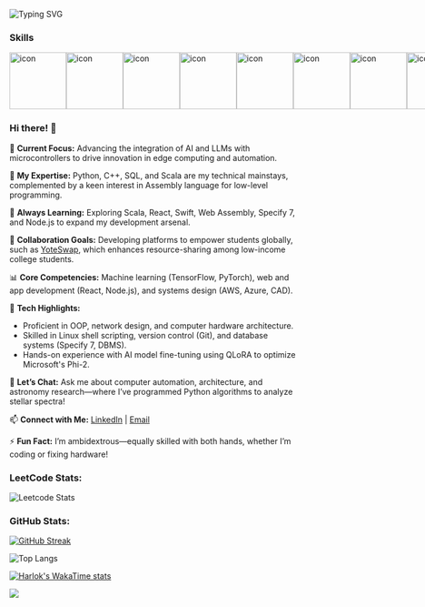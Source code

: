 ![Typing SVG](https://readme-typing-svg.demolab.com?font=Fira+Code&size=40&duration=3000&pause=700&color=F1FF00%26&width=850&height=70&lines=Scroll+down+to+get+to+know+me!!!)

### Skills
<div style="display: flex; align-items: flex-start;"><img src="https://techstack-generator.vercel.app/js-icon.svg" alt="icon" width="100" height="100" /><img src="https://techstack-generator.vercel.app/cpp-icon.svg" alt="icon" width="100" height="100" /><img src="https://techstack-generator.vercel.app/csharp-icon.svg" alt="icon" width="100" height="100" /><img src="https://techstack-generator.vercel.app/swift-icon.svg" alt="icon" width="100" height="100" /><img src="https://techstack-generator.vercel.app/react-icon.svg" alt="icon" width="100" height="100" /><img src="https://techstack-generator.vercel.app/webpack-icon.svg" alt="icon" width="100" height="100" /><img src="https://techstack-generator.vercel.app/redux-icon.svg" alt="icon" width="100" height="100" /><img src="https://techstack-generator.vercel.app/prettier-icon.svg" alt="icon" width="100" height="100" /><img src="https://techstack-generator.vercel.app/django-icon.svg" alt="icon" width="100" height="100" /><img src="https://techstack-generator.vercel.app/python-icon.svg" alt="icon" width="100" height="100" /><img src="https://techstack-generator.vercel.app/graphql-icon.svg" alt="icon" width="100" height="100" /><img src="https://techstack-generator.vercel.app/github-icon.svg" alt="icon" width="100" height="100" /><img src="https://techstack-generator.vercel.app/aws-icon.svg" alt="icon" width="100" height="100" /><img src="https://techstack-generator.vercel.app/nginx-icon.svg" alt="icon" width="100" height="100" /><img src="https://techstack-generator.vercel.app/raspberrypi-icon.svg" alt="icon" width="100" height="100" /><img src="https://techstack-generator.vercel.app/mysql-icon.svg" alt="icon" width="100" height="100" /><img src="https://techstack-generator.vercel.app/java-icon.svg" alt="icon" width="100" height="100" /></div>

### Hi there! 👋 

🔭 **Current Focus:** Advancing the integration of AI and LLMs with microcontrollers to drive innovation in edge computing and automation.  

🧠 **My Expertise:** Python, C++, SQL, and Scala are my technical mainstays, complemented by a keen interest in Assembly language for low-level programming.  

🌱 **Always Learning:** Exploring Scala, React, Swift, Web Assembly, Specify 7, and Node.js to expand my development arsenal.  

🤝 **Collaboration Goals:** Developing platforms to empower students globally, such as [YoteSwap](https://github.com/suthidesilva), which enhances resource-sharing among low-income college students.  

📊 **Core Competencies:** Machine learning (TensorFlow, PyTorch), web and app development (React, Node.js), and systems design (AWS, Azure, CAD).

🔧 **Tech Highlights:**  
   - Proficient in OOP, network design, and computer hardware architecture.  
   - Skilled in Linux shell scripting, version control (Git), and database systems (Specify 7, DBMS).  
   - Hands-on experience with AI model fine-tuning using QLoRA to optimize Microsoft's Phi-2.  

💬 **Let’s Chat:** Ask me about computer automation, architecture, and astronomy research—where I’ve programmed Python algorithms to analyze stellar spectra! 

📫 **Connect with Me:** [LinkedIn](https://www.linkedin.com/in/desilvasuthira/) | [Email](mailto:suthiradesilva@gmail.com)  

⚡ **Fun Fact:** I’m ambidextrous—equally skilled with both hands, whether I’m coding or fixing hardware!

### LeetCode Stats:
![Leetcode Stats](https://leetcard.jacoblin.cool/suthidesilva?ext=activity&theme=dark)

### GitHub Stats:
[![GitHub Streak](https://streak-stats.demolab.com/?user=suthidesilva&theme=dark)](https://git.io/streak-stats)

![Top Langs](https://github-readme-stats.vercel.app/api/top-langs/?username=suthidesilva&layout=donut&theme=dark)

[![Harlok's WakaTime stats](https://github-readme-stats.vercel.app/api/wakatime?username=ffflabs&layout=compact&theme=dark)](https://github.com/suthidesilva/github-readme-stats)

[![](https://visitcount.itsvg.in/api?id=suthidesilva&label=Profile%20Views&color=12&icon=5&pretty=true)](https://visitcount.itsvg.in)
